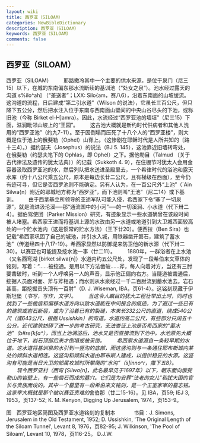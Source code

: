```yaml
---
layout: wiki
title: 西罗亚（SILOAM）
categories: NewBibleDictionary
description: 西罗亚（SILOAM）
keywords: 西罗亚（SILOAM）
comments: false
---
```


## 西罗亚（SILOAM）



西罗亚（SILOAM）
　　耶路撒冷其中一个主要的供水来源，是位于泉门（尼三15）以下，在城的东南偏东那水流断续的基训池（“处女之泉”）。池水经过露天的沟道 s%ilo^ah] （“差送者”；LXX: Silo{am，赛八6），沿着东南面的山坡缓流。这沟道的流程，日后建成“第二引水道”（Wilson 的说法），它虽长三百公尺，但只降下五公分，然后把水注入位于东南与西南面山壁间的中央山谷尽头的下池，或称旧池（今称 Birket el-H]amra）。因此，水流经过“西罗亚池的墙垣”（尼三15）下面，滋润毗邻山坡上的“王园”。
　　这古池大概就是新约时代供病者和其他人洗用的“西罗亚池”（约九7-11）。至于因倒塌而压死了十八个人的“西罗亚楼”，则大概是位于池上的俄斐勒（Ophel）山脊上。（这惨剧在耶稣时代是人所共知的〔路十三4〕。）据约瑟夫（Josephus）的说法（BJ
5. 145），这池靠近旧墙转弯处，在俄斐勒（约瑟夫笔下的 Ophlas，即 Ophel）之下。据他勒目（Talmud 〔关于古代律法及遗传的犹太法典〕）的记载（Sukkoth 4. 9），在住棚节时犹太人会用金容器汲取西罗亚池的水，然后列队把水送进圣殿里去，一个希律时代的浴池和露天水库（约十八公尺乘五公尺，原本是每边长廿二公尺，且有梯级在西面），至今仍有迹可寻，但它是否西罗池则不能确定。另有人认为，在一百公尺外“上池”（`Ain Silwa{n）附近的耶城地方称为“西罗亚”，而下池则叫“王池”（尼二14）或下基训。
　　由于西拿基立所领导的亚述军队可能入侵，希西家下令“塞了一切泉源”，就是流进汲沦溪──那“通流国中的小河”──的一切溪涧、小水道（代下卅二4）。据伯驾使团（Parker Mission）研究，有迹象显示一些水道确曾在该段时间被人堵塞。希西家王进而将基训上源的水改由另一水道或地道引到大卫城西面较高处的一个贮水池内（这是惯常的贮水方法）（王下廿20）。便西拉（Ben Sira）也记载“希西家巩固了自己的城池，并引水入城，用铁器凿开磐石，建筑了蓄水池”（传道经四十八17-19）。希西家显然以防御堤来防卫他的新水源（代下卅二30）。以赛亚也可能提及挖水池一事（廿二11）。
　　1880年，一群浴者在上水池（又名西弯湖 [birket silwa{n]）水道内约五公尺处，发现了一段希伯来文草体的铭刻，写着：“……被挖通。是用以下方法凿破……斧，每人向着对方，当还有三肘要凿破时，听到一个人呼唤另一人的声音，显示他正偏向右方。当隧道被凿通后，挖掘人员面对面、斧与斧相遇；而水则从水泉经过一千二百肘流到蓄水池去。岩石甚高，距挖掘员头顶有一百肘”（D. J. Wiseman, IBA，页61-4）。这铭刻现藏于伊斯坦堡（*书写，写作，文字）。
　　当这令人瞩目的犹大工程壮举出土时，同时也找到了一些凿痕和偏移水道方向以致水道能在中间接合的痕迹。为了避过一些已有的建筑或岩石断层，或为了沿着已有的裂缝，本来长332公尺的直道，绕成540公尺（或643公尺，根据 Ussishkin）的弯道。水道约高二公尺，有些部分只阔五十公分。近代建筑妨碍了进一步的考古研究，无法查证上池是否希西家的“蓄水池”（b#re{k[a^），而当上池满溢后，池水又是否直接流到下池中。水池原先大概位于地下，岩石顶部后来才倒塌或被采凿。
　　希西家水道源自一条较早期的水道。这水道将基训泉的水引到一竖沟的底部，而这竖沟则与一条通往耶布斯城内某处的倾斜水道相连。这竖沟和倾斜水道由耶布斯人建成，以提供稳妥的水源。这竖沟有可能是当日大卫的部属攻城时所攀爬的“水沟”（s]inno^r，撒下五8）。
　　现今西罗亚村（西弯 [Silwa{n]，此名最早见于1697年）以下，朝东面向俄斐勒山的岩壁上，有一些凿石而成的墓穴。它们是为安葬“法老的女儿”和犹大国的官长与贵族而设的。其中一个墓里有一段希伯来文铭刻，是一个王室家宰的墓志铭。这家宰大概就是那个被以赛亚责难的*舍伯那（廿二15-16）。见 IBA，页59; IEJ 3, 1953，页137-52; K. M. Kenyon, Digging Up Jerusalem, 1974，页153-9。
　


图　西罗亚地区简图及西罗亚水道铭刻的复制本
　
　　书目：J. Simons, Jerusalem in the Old Testament, 1952; D.
Ussishkin, 'The Original Length of the Siloam Tunnel', Levant 8, 1976，页82-95; J. Wilkinson, 'The Pool of
Siloam', Levant 10, 1978，页116-25。
D.J.W.




